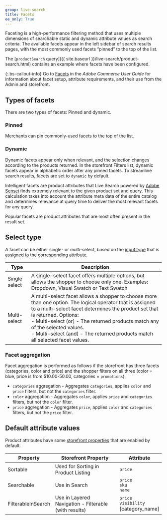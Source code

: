 ```yaml
---
group: live-search
title: Facets
ee_only: True
---
```


Faceting is a high-performance filtering method that uses multiple dimensions of searchable static and dynamic attribute values as search criteria. The available facets appear in the left sidebar of search results pages, with the most commonly used facets “pinned” to the top of the list.

The [`productSearch` query]({{ site.baseurl }}/live-search/product-search.html) contains an example where facets have been configured.

{:.bs-callout-info}
Go to [Facets](https://docs-beta.magento.com/user-guide/live-search/facets.html) in the _Adobe Commerce User Guide_ for information about facet setup, attribute requirements, and their use from the Admin and storefront.

## Types of facets

There are two types of facets: Pinned and dynamic.

### Pinned

Merchants can pin commonly-used facets to the top of the list.

### Dynamic

Dynamic facets appear only when relevant, and the selection changes according to the products returned. In the storefront Filters list, dynamic facets appear in alphabetic order after any pinned facets. To streamline search results, facets are set to `dynamic` by default.

Intelligent facets are product attributes that Live Search powered by [Adobe Sensei](https://www.adobe.com/sensei.html) finds extremely relevant to the given product set and query. This calculation takes into account the attribute meta data of the entire catalog and determines relevance at query time to deliver the most relevant facets for any query.

Popular facets are product attributes that are most often present in the result set.

## Select type

A facet can be either single- or multi-select, based on the [input type](https://docs-beta.magento.com/user-guide/stores/attributes-input-types.html) that is assigned to the corresponding attribute.

|**Type**|**Description**|
|---|---|
|Single select |A single-select facet offers multiple options, but allows the shopper to choose only one. Examples: Dropdown, Visual Swatch or Text Swatch|
|Multi-select| A multi-select facet allows a shopper to choose more than one option. The logical operator that is assigned to a multi-select facet determines the product set that is returned. Options: <br />- Multi-select (or) - The returned products match any of the selected values.<br />- Multi-select (and) - The returned products match all selected facet values.

### Facet aggregation

Facet aggregation is performed as follows if the storefront has three facets (categories, color and price) and the shopper filters on all three (color = blue, price is from $10.00-50.00, categories = `promotions`).

-  `categories` aggregation - Aggregates `categories`, applies `color` and `price` filters, but not the `categories` filter.
-  `color` aggregation - Aggregates `color`, applies `price` and `categories` filters, but not the `color` filter.
-  `price` aggregation - Aggregates `price`, applies `color` and `categories` filters, but not the `price` filter.

## Default attribute values

Product attributes have some [storefront properties](https://docs-beta.magento.com/user-guide/stores/attributes-product.html) that are enabled by default.

|**Property**|**Storefront Property**|**Attribute**
|---|---|---|
| Sortable | Used for Sorting in Product Listing | `price`|
| Searchable | Use in Search | `price` <br />`sku`<br />`name`|
| FilterableInSearch | Use in Layered Navigation - Filterable (with results)| `price`<br />`visibility`<br />[category_name]|
